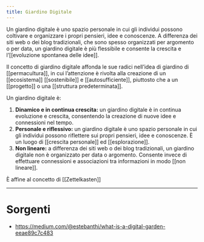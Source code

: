 ```yaml
---
title: Giardino Digitale
---
```


Un giardino digitale è uno spazio personale in cui gli individui possono coltivare e organizzare i propri pensieri, idee e conoscenze. A differenza dei siti web o dei blog tradizionali, che sono spesso organizzati per argomento o per data, un giardino digitale è più flessibile e consente la crescita e l’[[evoluzione spontanea delle idee]].

Il concetto di giardino digitale affonda le sue radici nell’idea di giardino di [[permacultura]], in cui l’attenzione è rivolta alla creazione di un [[ecosistema]] [[sostenibile]] e [[autosufficiente]], piuttosto che a un [[progetto]] o una [[struttura predeterminata]].

Un giardino digitale è:

1. **Dinamico e in continua crescita:** un giardino digitale è in continua evoluzione e crescita, consentendo la creazione di nuove idee e connessioni nel tempo.
2. **Personale e riflessivo:** un giardino digitale è uno spazio personale in cui gli individui possono riflettere sui propri pensieri, idee e conoscenze. È un luogo di [[crescita personale]] ed [[esplorazione]].
3. **Non lineare:** a differenza dei siti web o dei blog tradizionali, un giardino digitale non è organizzato per data o argomento. Consente invece di effettuare connessioni e associazioni tra informazioni in modo [[non lineare]].

È affine al concetto di [[Zettelkasten]]

---

# Sorgenti

- https://medium.com/@estebanthi/what-is-a-digital-garden-eeae89c7c483